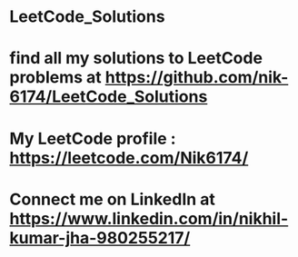 # LeetCode_Solutions
# find all my solutions to LeetCode problems at https://github.com/nik-6174/LeetCode_Solutions
# My LeetCode profile : https://leetcode.com/Nik6174/
# Connect me on LinkedIn at https://www.linkedin.com/in/nikhil-kumar-jha-980255217/
